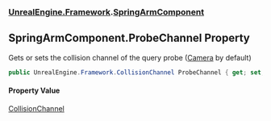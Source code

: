 ### [UnrealEngine.Framework](./UnrealEngine-Framework.md 'UnrealEngine.Framework').[SpringArmComponent](./SpringArmComponent.md 'UnrealEngine.Framework.SpringArmComponent')
## SpringArmComponent.ProbeChannel Property
Gets or sets the collision channel of the query probe ([Camera](./CollisionChannel.md#CollisionChannel-Camera 'UnrealEngine.Framework.CollisionChannel.Camera') by default)  
```csharp
public UnrealEngine.Framework.CollisionChannel ProbeChannel { get; set; }
```
#### Property Value
[CollisionChannel](./CollisionChannel.md 'UnrealEngine.Framework.CollisionChannel')  
